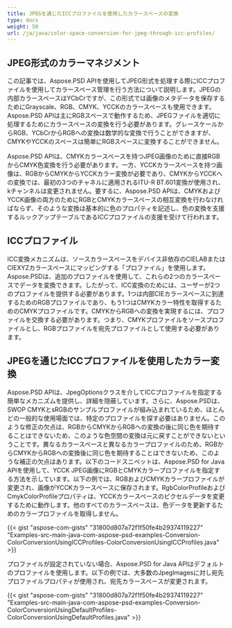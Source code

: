 ```yaml
---
title: JPEGを通じたICCプロファイルを使用したカラースペースの変換
type: docs
weight: 50
url: /ja/java/color-space-conversion-for-jpeg-through-icc-profiles/
---
```


## **JPEG形式のカラーマネジメント**

この記事では、Aspose.PSD APIを使用してJPEG形式を処理する際にICCプロファイルを使用してカラースペース管理を行う方法について説明します。JPEGの内部カラースペースはYCbCrですが、この形式では画像のメタデータを保存するためにGrayscale、RGB、CMYK、YCCKのカラースペースも使用できます。Aspose.PSD APIは主にRGBスペースで動作するため、JPEGファイルを適切に処理するためにカラースペースの変換を行う必要があります。グレースケールからRGB、YCbCrからRGBへの変換は数学的な変換で行うことができますが、CMYKやYCCKのスペースは簡単にRGBスペースに変換することができません。

Aspose.PSD APIは、CMYKカラースペースを持つJPEG画像のために直接RGBからCMYK色変換を行う必要があります。一方、YCCKカラースペースを持つ画像は、RGBからCMYKからYCCKカラー変換が必要であり、CMYKからYCCKへの変換では、最初の3つのチャネルに適用されるITU-R BT.601変換が使用され、kチャンネルは変更されません。要するに、Aspose.PSD APIは、CMYKおよびYCCK画像の両方のためにRGBとCMYKカラースペースの相互変換を行わなければならず、そのような変換は基本的に色のプロパティを記述し、色の変換を支援するルックアップテーブルであるICCプロファイルの支援を受けて行われます。


## **ICCプロファイル**
ICC変換メカニズムは、ソースカラースペースをデバイス非依存のCIELABまたはCIEXYZカラースペースにマッピングする「プロファイル」を使用します。Aspose.PSDは、追加のプロファイルを使用して、これらの2つのカラースペースでデータを変換できます。したがって、ICC変換のためには、ユーザーが2つのプロファイルを提供する必要があります。1つは内部CIEカラースペースに到達するためのRGBプロファイルであり、もう1つはCMYKカラー特性を取得するためのCMYKプロファイルです。CMYKからRGBへの変換を実現するには、プロファイルを交換する必要があります。つまり、CMYKプロファイルをソースプロファイルとし、RGBプロファイルを宛先プロファイルとして使用する必要があります。

## **JPEGを通じたICCプロファイルを使用したカラー変換**
Aspose.PSD APIは、JpegOptionsクラスを介してICCプロファイルを指定する簡単なメカニズムを提供し、詳細を隠蔽しています。さらに、Aspose.PSDは、SWOP CMYKとsRGBのサンプルプロファイルが組み込まれているため、ほとんどの一般的な使用場面では、特定のプロファイルを探す必要はありません。このような修正の欠点は、RGBからCMYKからRGBへの変換の後に同じ色を期待することはできないため、このような色空間の変換は元に戻すことができないということです。異なるカラースペースと異なるカラープロファイルのため、RGBからCMYKからRGBへの変換後に同じ色を期待することはできないため、このような補正の欠点はあります。以下のコードスニペットは、Aspose.PSD for Java APIを使用して、YCCK JPEG画像にRGBとCMYKカラープロファイルを指定する方法を示しています。以下の例では、RGBおよびCMYKカラープロファイルが変更され、画像がYCCKカラースペースに保存されます。RgbColorProfileおよびCmykColorProfileプロパティは、YCCKカラースペースのピクセルデータを変更するために動作します。他のすべてのカラースペースは、色データを更新するためのカラープロファイルを取得しません。

{{< gist "aspose-com-gists" "31800d807a72f1f50fe4b29374119227" "Examples-src-main-java-com-aspose-psd-examples-Conversion-ColorConversionUsingICCProfiles-ColorConversionUsingICCProfiles.java" >}}

プロファイルが設定されていない場合、Aspose.PSD for Java APIはデフォルトのプロファイルを使用します。以下の例では、大多数のJpegImagesに対し宛先プロファイルプロパティが使用され、宛先カラースペースが変更されます。

{{< gist "aspose-com-gists" "31800d807a72f1f50fe4b29374119227" "Examples-src-main-java-com-aspose-psd-examples-Conversion-ColorConversionUsingDefaultProfiles-ColorConversionUsingDefaultProfiles.java" >}}
